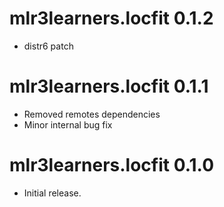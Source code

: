 # mlr3learners.locfit 0.1.2

* distr6 patch

# mlr3learners.locfit 0.1.1

- Removed remotes dependencies
- Minor internal bug fix

# mlr3learners.locfit 0.1.0

- Initial release.


